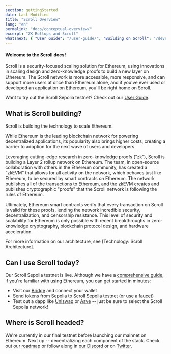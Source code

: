 ```yaml
---
section: gettingStarted
date: Last Modified
title: "Scroll Overview"
lang: "en"
permalink: "docs/conceptual-overview/"
excerpt: "ZK Rollups and Scroll"
whatsnext: { "User Guide": "/user-guide/", "Building on Scroll": "/developers/" }
---
```


#### Welcome to the Scroll docs!

Scroll is a security-focused scaling solution for Ethereum, using innovations in scaling design and zero-knowledge proofs to build a new layer on Ethereum. The Scroll network is more accessible, more responsive, and can support more users at once than Ethereum alone, and if you've ever used or developed an application on Ethereum, you'll be right home on Scroll.

Want to try out the Scroll Sepolia testnet? Check out our [User Guide](/user-guide/).

## What is Scroll building?

Scroll is building the technology to scale Ethereum.

While Ethereum is the leading blockchain network for powering decentralized applications, its popularity also brings higher costs, creating a barrier to adoption for the next wave of users and developers.

Leveraging cutting-edge research in zero-knowledge proofs (”zk”), Scroll is building a Layer 2 rollup network on Ethereum. The team, in open-source collaboration with others in the Ethereum community, has created a “zkEVM” that allows for all activity on the network, which behaves just like Ethereum, to be secured by smart contracts _on_ Ethereum. The network publishes all of the transactions to Ethereum, and the zkEVM creates and publishes cryptographic "proofs" that the Scroll network is following the rules of Ethereum.

Ultimately, Ethereum smart contracts verify that every transaction on Scroll is valid for these proofs, lending the network incredible security, decentralization, and censorship resistance. This level of security and scalability for Ethereum is only possible with recent breakthroughs in zero-knowledge cryptography, blockchain protocol design, and hardware acceleration.

For more information on our architecture, see [Technology: Scroll Architecture].

## Can I use Scroll today?

Our Scroll Sepolia testnet is live. Although we have a [comprehensive guide](/user-guide/), if you're familiar with using Ethereum, you can get started in minutes:

- Visit our [Bridge](https://scroll.io/bridge) and connect your wallet
- Send tokens from Sepolia to Scroll Sepolia testnet (or use a [faucet](/user-guide/faucet))
- Test out a dapp like [Uniswap](http://uniswap-v3.scroll.io/) or [Aave](https://app.aave.com/) -- just be sure to select the Scroll Sepolia network!

## Where is Scroll headed?

We're currently in our final testnet before launching our mainnet on Ethereum. Next up -- decentralizing each component of the stack. Check out [our roadmap](https://scroll.io) or follow along in [our Discord](https://discord.gg/scroll) or on [Twitter](https://twitter.com/scroll_zkp).
